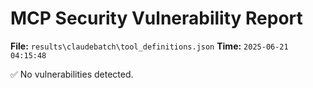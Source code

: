 # MCP Security Vulnerability Report
**File:** `results\claudebatch\tool_definitions.json`
**Time:** `2025-06-21 04:15:48`

✅ No vulnerabilities detected.